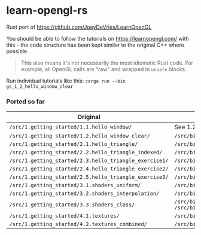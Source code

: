 # learn-opengl-rs
Rust port of https://github.com/JoeyDeVries/LearnOpenGL

You should be able to follow the tutorials on https://learnopengl.com/ with this - the code structure has been kept similar to the original C++ where possible.
> This also means it's not necessarily the most idiomatic Rust code. For example, all OpenGL calls are "raw" and wrapped in `unsafe` blocks.

Run individual tutorials like this:
`cargo run --bin gs_1_2_hello_window_clear`

### Ported so far
| Original | Port |
| --- | --- |
|`/src/1.getting_started/1.1.hello_window/` | See 1.2 (same with just 2 code lines more) |
| `/src/1.getting_started/1.2.hello_window_clear/` | `/src/bin/gs_1_2_hello_window_clear.rs` |
| `/src/1.getting_started/2.1.hello_triangle/` | `/src/bin/gs_2_1_hello_triangle.rs` |
| `/src/1.getting_started/2.2.hello_triangle_indexed/` | `/src/bin/gs_2_2_hello_triangle_indexed.rs` |
| `/src/1.getting_started/2.3.hello_triangle_exercise1/` | `/src/bin/gs_2_3_hello_triangle_exercise1.rs` |
| `/src/1.getting_started/2.4.hello_triangle_exercise2/` | `/src/bin/gs_2_4_hello_triangle_exercise2.rs` |
| `/src/1.getting_started/2.5.hello_triangle_exercise3/` | `/src/bin/gs_2_5_hello_triangle_exercise3.rs` |
| `/src/1.getting_started/3.1.shaders_uniform/` | `/src/bin/gs_3_1_shaders_uniform.rs` |
| `/src/1.getting_started/3.2.shaders_interpolation/` | `/src/bin/gs_3_2_shaders_interpolation.rs` |
| `/src/1.getting_started/3.3.shaders_class/` | `/src/bin/gs_3_3_shaders_class.rs` <br> `/src/bin/shaders.rs`
| `/src/1.getting_started/4.1.textures/` | `/src/bin/gs_4_1_textures.rs`
| `/src/1.getting_started/4.2.textures_combined/` | `/src/bin/gs_4_2_textures_combined.rs`

